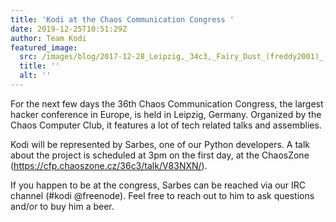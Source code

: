 ```yaml
---
title: 'Kodi at the Chaos Communication Congress '
date: 2019-12-25T10:51:29Z
author: Team Kodi
featured_image:
  src: /images/blog/2017-12-28_Leipzig,_34c3,_Fairy_Dust_(freddy2001)_-_denoised_and_pixelized.jpg
  title: ''
  alt: ''
---
```

For the next few days the 36th Chaos Communication Congress, the largest hacker conference in Europe, is held in Leipzig, Germany. Organized by the Chaos Computer Club, it features a lot of tech related talks and assemblies.

 Kodi will be represented by Sarbes, one of our Python developers. A talk about the project is scheduled at 3pm on the first day, at the ChaosZone (<https://cfp.chaoszone.cz/36c3/talk/V83NXN/>).

 If you happen to be at the congress, Sarbes can be reached via our IRC channel (#kodi @freenode). Feel free to reach out to him to ask questions and/or to buy him a beer.

 